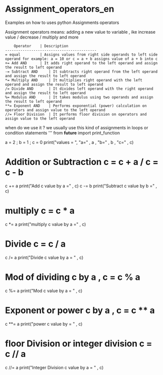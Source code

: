 # Assignment_operators_en
Examples on how to uses python Assignments operators

Assignment operators means:
adding a new value to variable , ike increase value / decrease / multiply and more

		Operator 	| Description
	------------------------------------------
	= equal		 	| Assigns values from right side operands to left side operand for example: a = 10 or c = a + b assigns value of a + b into c
	+= Add AND		| It adds right operand to the left operand and assign the result to left operand
	-= Subtract AND 	| It subtracts right operand from the left operand and assign the result to left operand
	*= Multiply AND		| It multiplies right operand with the left operand and assign the result to left operand
	/= Divide AND		| It divides left operand with the right operand and assign the result to left operand
	%= Modulus AND		| It takes modulus using two operands and assign the result to left operand
	**= Exponent AND	| Performs exponential (power) calculation on operators and assign value to the left operand
	//= Floor Division	| It performs floor division on operators and assign value to the left operand

when do we use it ? 
we usually use this kind of assignments in loops or condition statements
''' 
from __future__ import print_function

a = 2 ; b = 1 ; c = 0
print("values = ", "a=" , a , "b=" ,  b , "c=" , c) 

# Addition or Subtraction c = c + a / c = c - b
c += a
print("Add c value by a =" , c)
c -= b
print("Subtract c value by b =" , c)

# multiply c = c * a 
c *= a
print("multiply c value by a =" , c)

# Divide  c = c / a 
c /= a
print("Divide c value by a = " , c)

# Mod of dividing c by a , c = c % a 
c  %= a 
print("Mod c value by a = " , c)

# Exponent or power c by a , c = c ** a 
c **= a
print("power c value by = " , c)

# floor Division or integer division c = c // a  
c //= a
print("Integer Division c value by a = " , c)

